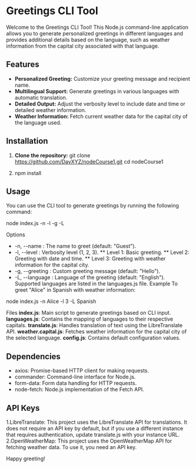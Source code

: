 # Greetings CLI Tool

Welcome to the Greetings CLI Tool! This Node.js command-line application allows you to generate personalized greetings in different languages and provides additional details based on the language, such as weather information from the capital city associated with that language.

## Features

- **Personalized Greeting:** Customize your greeting message and recipient name.
- **Multilingual Support:** Generate greetings in various languages with automatic translation.
- **Detailed Output:** Adjust the verbosity level to include date and time or detailed weather information.
- **Weather Information:** Fetch current weather data for the capital city of the language used.

## Installation

1. **Clone the repository:**
   git clone https://github.com/DavXYZ/nodeCourse1.git
   cd nodeCourse1

3. npm install

## Usage
You can use the CLI tool to generate greetings by running the following command:

node index.js -n <name> -l <level> -g <greeting> -L <language>

Options
* -n, --name <name>: The name to greet (default: "Guest").
* -l, --level <level>: Verbosity level (1, 2, 3).
** Level 1: Basic greeting.
** Level 2: Greeting with date and time.
** Level 3: Greeting with weather information for the capital city.
* -g, --greeting <greeting>: Custom greeting message (default: "Hello").
* -L, --language <language>: Language of the greeting (default: "English"). Supported languages are listed in the languages.js file.
Example
To greet "Alice" in Spanish with weather information:

node index.js -n Alice -l 3 -L Spanish

Files
**index.js**: Main script to generate greetings based on CLI input.
**languages.js**: Contains the mapping of languages to their respective capitals.
**translate.js**: Handles translation of text using the LibreTranslate API.
**weather.capital.js**: Fetches weather information for the capital city of the selected language.
**config.js**: Contains default configuration values.

## Dependencies
- axios: Promise-based HTTP client for making requests.
- commander: Command-line interface for Node.js.
- form-data: Form data handling for HTTP requests.
- node-fetch: Node.js implementation of the Fetch API.

## API Keys
1.LibreTranslate: This project uses the LibreTranslate API for translations. It does not require an API key by default, but if you use a different instance that requires authentication, update translate.js with your instance URL.
2.OpenWeatherMap: This project uses the OpenWeatherMap API for fetching weather data. To use it, you need an API key.

Happy greeting!

